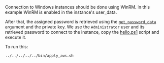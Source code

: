 Connection to Windows instances should be done using WinRM.
In this example WinRM is enabled in the instance's user_data.

After that, the assigned password is retrieved using the [`get_password_data`](https://registry.terraform.io/providers/hashicorp/aws/latest/docs/resources/instance#get_password_data) argument and the private key. We use the `Administrator` user and its retrieved password to connect to the instance, copy the [hello.ps1](../scripts/hello.ps1) script and execute it.

To run this:

```
../../../../../bin/apply_aws.sh
```
